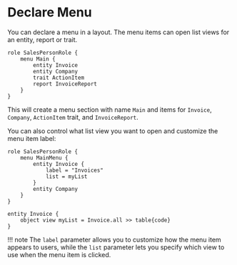 # Declare Menu

You can declare a menu in a layout. The menu items can open list views for an entity, report or trait.

```dsl
role SalesPersonRole {
    menu Main {
        entity Invoice 
        entity Company
        trait ActionItem
        report InvoiceReport
    }
}
```

This will create a menu section with name `Main` and items for `Invoice`, `Company`, `ActionItem` trait, and `InvoiceReport`.

You can also control what list view you want to open and customize the menu item label:

```dsl
role SalesPersonRole {
    menu MainMenu {
        entity Invoice {
            label = "Invoices"
            list = myList
        }
        entity Company 
    }
}

entity Invoice {
    object view myList = Invoice.all >> table{code}
}
```

!!! note
    The `label` parameter allows you to customize how the menu item appears to users, while the `list` parameter lets you specify which view to use when the menu item is clicked.
